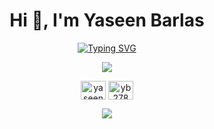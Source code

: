 <div align="center">

<h1 align="center">Hi 👋, I'm Yaseen Barlas</h1>

[![Typing SVG](https://readme-typing-svg.demolab.com?font=&size=15&pause=1000&width=435&lines=A+Computer+Science+Undregraduate+at+City+University)](https://git.io/typing-svg)

![](https://gitwar.herokuapp.com/badge?username=yb278&style=for-the-badge)

<a href="https://linkedin.com/in/yaseen-b-419942246" target="blank"><img align="center" src="https://raw.githubusercontent.com/rahuldkjain/github-profile-readme-generator/master/src/images/icons/Social/linked-in-alt.svg" alt="yaseen barlas" height="30" width="40" /></a>
<a href="https://www.leetcode.com/yb278" target="blank"><img align="center" src="https://raw.githubusercontent.com/rahuldkjain/github-profile-readme-generator/master/src/images/icons/Social/leet-code.svg" alt="yb278" height="30" width="40" /></a>

 ![](http://github-profile-summary-cards.vercel.app/api/cards/profile-details?username=yb278&theme=nord_dark) 
</div>
